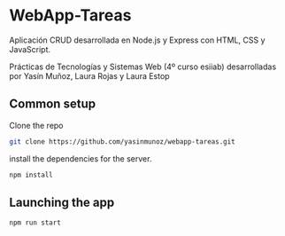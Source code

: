# WebApp-Tareas
Aplicación CRUD desarrollada en Node.js y Express con HTML, CSS y JavaScript.

Prácticas de Tecnologías y Sistemas Web (4º curso esiiab) desarrolladas por Yasín Muñoz, Laura Rojas y Laura Estop
## Common setup

Clone the repo 

```bash
git clone https://github.com/yasinmunoz/webapp-tareas.git
```
install the dependencies for the server.

```bash
npm install
```
## Launching the app

```bash
npm run start
```
